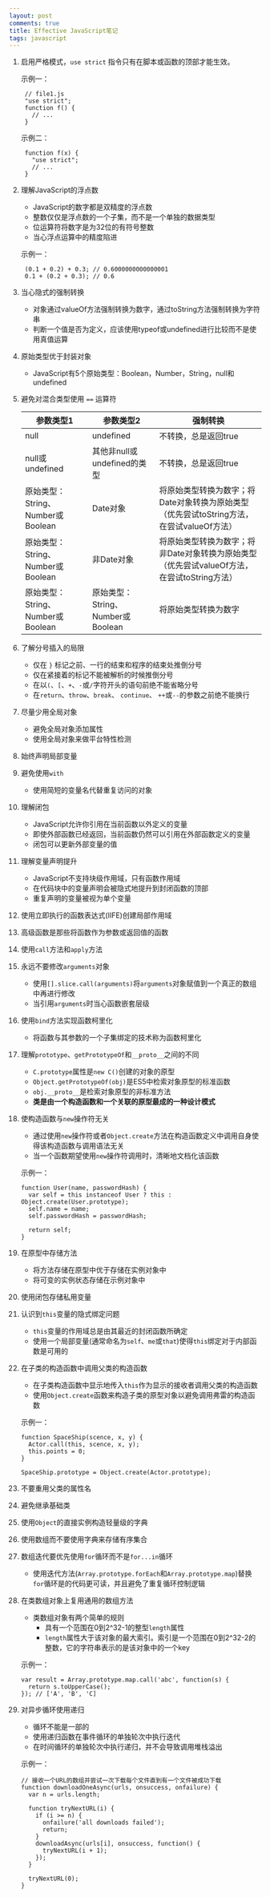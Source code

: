 ```yaml
---
layout: post
comments: true
title: Effective JavaScript笔记
tags: javascript
---
```


1. 启用严格模式，`use strict` 指令只有在脚本或函数的顶部才能生效。

	示例一：

		// file1.js
		"use strict";
		function f() {
		  // ...
		}

	示例二：

		function f(x) {
		  "use strict";
		  // ...
		}
2. 理解JavaScript的浮点数
	- JavaScript的数字都是双精度的浮点数
	- 整数仅仅是浮点数的一个子集，而不是一个单独的数据类型
	- 位运算符将数字是为32位的有符号整数
	- 当心浮点运算中的精度陷进

	示例一：

		(0.1 + 0.2) + 0.3; // 0.6000000000000001
		0.1 + (0.2 + 0.3); // 0.6
3. 当心隐式的强制转换
	- 对象通过valueOf方法强制转换为数字，通过toString方法强制转换为字符串
	- 判断一个值是否为定义，应该使用typeof或undefined进行比较而不是使用真值运算
4. 原始类型优于封装对象
	- JavaScript有5个原始类型：Boolean，Number，String，null和undefined
5. 避免对混合类型使用 `==` 运算符

	<table class="table table-bordered">
	  <thead>
        <tr>
          <th>参数类型1</td>
          <th>参数类型2</td>
          <th>强制转换</td>
        </tr>
	  </thead>
	  <tbody>
        <tr>
          <td>null</td>
          <td>undefined</td>
          <td>不转换，总是返回true</td>
        </tr>
        <tr>
          <td>null或undefined</td>
          <td>其他非null或undefined的类型</td>
          <td>不转换，总是返回true</td>
        </tr>
        <tr>
          <td>原始类型：String、Number或Boolean</td>
          <td>Date对象</td>
          <td>将原始类型转换为数字；将Date对象转换为原始类型（优先尝试toString方法，在尝试valueOf方法）</td>
        </tr>
        <tr>
          <td>原始类型：String、Number或Boolean</td>
          <td>非Date对象</td>
          <td>将原始类型转换为数字；将非Date对象转换为原始类型（优先尝试valueOf方法，在尝试toString方法）</td>
        </tr>
        <tr>
          <td>原始类型：String、Number或Boolean</td>
          <td>原始类型：String、Number或Boolean </td>
          <td>将原始类型转换为数字</td>
        </tr>
	  </tbody>
	</table>
6. 了解分号插入的局限
	- 仅在 `}` 标记之前、一行的结束和程序的结束处推倒分号
	- 仅在紧接着的标记不能被解析的时候推倒分号
	- 在以`(`、`[`、`+`、`-`或`/`字符开头的语句前绝不能省略分号
	- 在`return`、`throw`、`break`、 `continue`、 `++`或`--`的参数之前绝不能换行
7. 尽量少用全局对象
	- 避免全局对象添加属性
	- 使用全局对象来做平台特性检测
8. 始终声明局部变量
9. 避免使用`with`
	- 使用简短的变量名代替重复访问的对象
10. 理解闭包
	- JavaScript允许你引用在当前函数以外定义的变量
	- 即使外部函数已经返回，当前函数仍然可以引用在外部函数定义的变量
	- 闭包可以更新外部变量的值
11. 理解变量声明提升
	- JavaScript不支持块级作用域，只有函数作用域
	- 在代码块中的变量声明会被隐式地提升到封闭函数的顶部
	- 重复声明的变量被视为单个变量
12. 使用立即执行的函数表达式(IIFE)创建局部作用域
13. 高级函数是那些将函数作为参数或返回值的函数
14. 使用`call`方法和`apply`方法
15. 永远不要修改`arguments`对象
	- 使用`[].slice.call(arguments)`将`arguments`对象赋值到一个真正的数组中再进行修改
	- 当引用`arguments`时当心函数嵌套层级
16. 使用`bind`方法实现函数柯里化
	- 将函数与其参数的一个子集绑定的技术称为函数柯里化
17. 理解`prototype`、`getPrototypeOf`和`__proto__`之间的不同
	- `C.prototype`属性是`new C()`创建的对象的原型
	- `Object.getPrototypeOf(obj)`是ES5中检索对象原型的标准函数
	- `obj.__proto__`是检索对象原型的非标准方法
	- **类是由一个构造函数和一个关联的原型最成的一种设计模式**
18. 使构造函数与`new`操作符无关
	- 通过使用`new`操作符或者`Object.create`方法在构造函数定义中调用自身使得该构造函数与调用语法无关
	- 当一个函数期望使用`new`操作符调用时，清晰地文档化该函数
	
	示例一：

		function User(name, passwordHash) {
		  var self = this instanceof User ? this : Object.create(User.prototype);
		  self.name = name;
		  self.passwordHash = passwordHash;
		
		  return self;
		}
19. 在原型中存储方法
	- 将方法存储在原型中优于存储在实例对象中
	- 将可变的实例状态存储在示例对象中
20. 使用闭包存储私用变量
21. 认识到`this`变量的隐式绑定问题
	- `this`变量的作用域总是由其最近的封闭函数所确定
	- 使用一个局部变量(通常命名为`self`、`me`或`that`)使得`this`绑定对于内部函数是可用的
22. 在子类的构造函数中调用父类的构造函数
	- 在子类构造函数中显示地传入`this`作为显示的接收者调用父类的构造函数
	- 使用`Object.create`函数来构造子类的原型对象以避免调用弗雷的构造函数
	
	示例一：
	
		function SpaceShip(scence, x, y) {
		  Actor.call(this, scence, x, y);
		  this.points = 0;
		}
	
		SpaceShip.prototype = Object.create(Actor.prototype);
23. 不要重用父类的属性名
24. 避免继承基础类
25. 使用`Object`的直接实例构造轻量级的字典
26. 使用数组而不要使用字典来存储有序集合
27. 数组迭代要优先使用`for`循环而不是`for...in`循环
	- 使用迭代方法(`Array.prototype.forEach`和`Array.prototype.map`)替换`for`循环是的代码更可读，并且避免了重复循环控制逻辑
28. 在类数组对象上复用通用的数组方法
	- 类数组对象有两个简单的规则
		- 具有一个范围在0到2^32-1的整型`length`属性
		- `length`属性大于该对象的最大索引。索引是一个范围在0到2^32-2的整数，它的字符串表示的是该对象中的一个key
		
	示例一：

		var result = Array.prototype.map.call('abc', function(s) {
		  return s.toUpperCase();
		}); // ['A', 'B', 'C]
29. 对异步循环使用递归
	- 循环不能是一部的
	- 使用递归函数在事件循环的单独轮次中执行迭代
	- 在时间循环的单独轮次中执行递归，并不会导致调用堆栈溢出
	 
	示例一：

		// 接收一个URL的数组并尝试一次下载每个文件直到有一个文件被成功下载
		function downloadOneAsync(urls, onsuccess, onfailure) {
		  var n = urls.length;
	
		  function tryNextURL(i) {
			if (i >= n) {
			  onfailure('all downloads failed');
			  return;
			}
			downloadAsync(urls[i], onsuccess, function() {
			  tryNextURL(i + 1);
			});
		  }
	
		  tryNextURL(0);
		}
